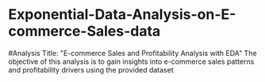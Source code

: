 # Exponential-Data-Analysis-on-E-commerce-Sales-data
#Analysis Title: "E-commerce Sales and Profitability Analysis with EDA" 
The objective of this analysis is to gain insights into e-commerce sales patterns and profitability drivers using the provided dataset
